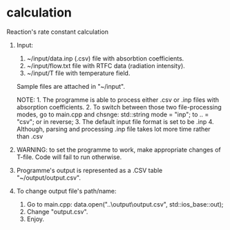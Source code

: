 # calculation
  Reaction's rate constant calculation
 
 1. Input:
 	1. ~/input/data.inp (.csv) file with absorbtion coefficients.
	2. ~/input/flow.txt file with RTFC data (radiation intensity).
	3. ~/input/T file with temperature field.
	
    Sample files are attached in "~/input".
    
    NOTE: 1. The programme is able to process either .csv or .inp files with absorption coefficients.
    	  2. To switch between those two file-processing modes, go to main.cpp and chsnge:
	  	std::string mode = "inp"; to .. = "csv"; or in reverse;
	  3. The default input file format is set to be .inp
	  4. Although, parsing and processing .inp file takes lot more time rather than .csv
 
 2. WARNING: to set the programme to work, make appropriate changes of T-file. Code will fail to run otherwise.

 3. Programme's output is represented as a .CSV table "~/output/output.csv".

 5. To change output file's path/name:
	1. Go to main.cpp:
		data.open("..\\output\\output.csv", std::ios_base::out);
	2. Change "output.csv".
	3. Enjoy.
	
